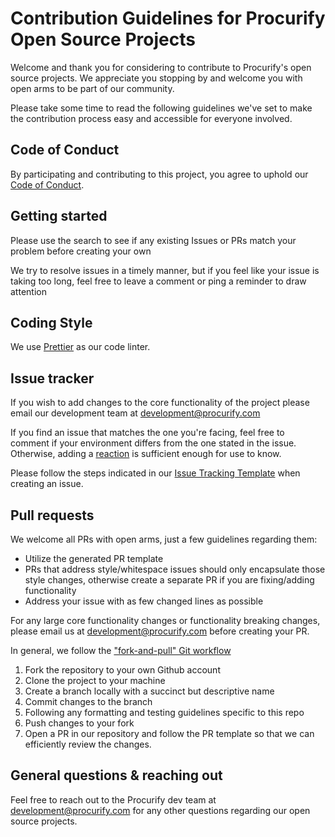 # Contribution Guidelines for Procurify Open Source Projects
Welcome and thank you for considering to contribute to Procurify's open source projects. We appreciate you stopping by and welcome you with open arms to be part of our community.

Please take some time to read the following guidelines we've set to make the contribution process easy and accessible for everyone involved. 

## Code of Conduct
By participating and contributing to this project, you agree to uphold our [Code of Conduct](https://github.com/procurify/net-negative-loc-action/blob/main/CODE_OF_CONDUCT.md).

## Getting started
Please use the search to see if any existing Issues or PRs match your problem before creating your own

We try to resolve issues in a timely manner, but if you feel like your issue is taking too long, feel free to leave a comment or ping a reminder to draw attention

## Coding Style
We use [Prettier](https://prettier.io/) as our code linter.

## Issue tracker
If you wish to add changes to the core functionality of the project please email our development team at development@procurify.com

If you find an issue that matches the one you're facing, feel free to comment if your environment differs from the one stated in the issue. Otherwise, adding a [reaction](https://github.blog/2016-03-10-add-reactions-to-pull-requests-issues-and-comments/) is sufficient enough for use to know.

Please follow the steps indicated in our [Issue Tracking Template](https://github.com/procurify/net-negative-loc-action/blob/main/.github/ISSUE_TEMPLATE/issue-report.md) when creating an issue. 

## Pull requests
We welcome all PRs with open arms, just a few guidelines regarding them:
- Utilize the generated PR template
- PRs that address style/whitespace issues should only encapsulate those style changes, otherwise create a separate PR if you are fixing/adding functionality
- Address your issue with as few changed lines as possible

For any large core functionality changes or functionality breaking changes, please email us at development@procurify.com before creating your PR.

In general, we follow the ["fork-and-pull" Git workflow](https://github.com/susam/gitpr)

1. Fork the repository to your own Github account
2. Clone the project to your machine
3. Create a branch locally with a succinct but descriptive name
4. Commit changes to the branch
5. Following any formatting and testing guidelines specific to this repo
6. Push changes to your fork
7. Open a PR in our repository and follow the PR template so that we can efficiently review the changes.

## General questions & reaching out
Feel free to reach out to the Procurify dev team at development@procurify.com for any other questions regarding our open source projects.

